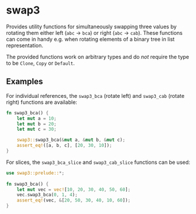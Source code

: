 # swap3

Provides utility functions for simultaneously swapping three values by rotating them
either left (`abc` → `bca`) or right (`abc` → `cab`). These functions can come in handy e.g.
when rotating elements of a binary tree in list representation.

The provided functions work on arbitrary types and do *not* require the type to be `Clone`, `Copy`
or `Default`.

## Examples

For individual references, the `swap3_bca` (rotate left) and `swap3_cab` (rotate right)
functions are available:

```rust
fn swap3_bca() {
    let mut a = 10;
    let mut b = 20;
    let mut c = 30;

    swap3::swap3_bca(&mut a, &mut b, &mut c);
    assert_eq!([a, b, c], [20, 30, 10]);
}
```

For slices, the `swap3_bca_slice` and `swap3_cab_slice` functions can be used:

```rust
use swap3::prelude::*;
 
fn swap3_bca() {
    let mut vec = vec![10, 20, 30, 40, 50, 60];
    vec.swap3_bca(0, 1, 4);
    assert_eq!(vec, &[20, 50, 30, 40, 10, 60]);
}
```
